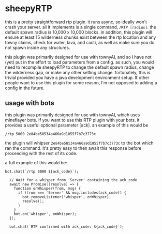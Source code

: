 # sheepyRTP
this is a pretty straightforward rtp plugin. it runs async, so ideally won't crash your server. all it implements is a single command, ``/RTP [radius]``. the default spawn radius is 10,000 x 10,000 blocks.
in addition, this plugin will ensure at least 15 wilderness chunks exist between the rtp location and any towny claims, check for water, lava, and cacti, as well as make sure you do not spawn inside any structures.  

this plugin was primarily designed for use with townyAI, and so I have not (yet) put in the effort to load parameters from a config. as such, you would need to recompile sheepyRTP to change the default spawn radius, change the wilderness gap, or make any other setting change.
fortunately, this is trivial provided you have a java development environment setup. If other people want to use this plugin for some reason, I'm not opposed to adding a config in the future. 

## usage with bots
this plugin was primarily designed for use with townyAI, which uses mineflayer bots. If you want to use this RTP plugin with your bots, it provides a useful optional parameter [ack]. an example of this would be
```
/rtp 5000 2e84be58534a466a9d1055f7b7c3773c
```
the plugin will whipser ``2e84be58534a466a9d1055f7b7c3773c`` to the bot which ran the command. it's pretty easy to then await this response before proceeding with the rest of its code.

a full example of this would be:
```
bot.chat(`/rtp 5000 ${ack_code}`);

  // Wait for a whisper from 'Server' containing the ack_code
  await new Promise((resolve) => {
    function onWhisper(from, msg) {
      if (from === 'Server' && msg.includes(ack_code)) {
        bot.removeListener('whisper', onWhisper);
        resolve();
      }
    }
    bot.on('whisper', onWhisper);
  });

  bot.chat(`RTP confirmed with ack_code: ${ack_code}`);
```
